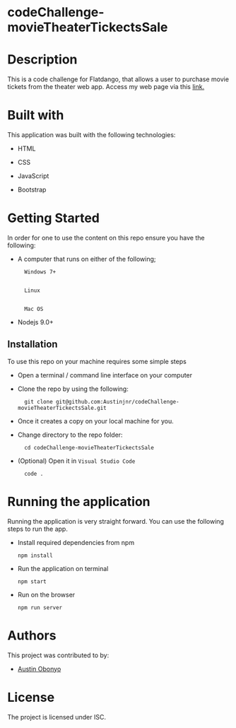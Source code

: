 # codeChallenge-movieTheaterTickectsSale

# Description
This is a code challenge for Flatdango, that allows a user to purchase movie tickets from the theater web app.
Access my web page via this <a href ="https://austinjnr.github.io/codeChallenge-movieTheaterTickectsSale/">link.</a>

# Built with 
This application was built with the following technologies:

- HTML

- CSS

- JavaScript

- Bootstrap

# Getting Started

In order for one to use the content on this repo ensure you have the following:

- A computer that runs on either of the following;


        Windows 7+


        Linux


        Mac OS

- Nodejs 9.0+

## Installation 

To use this repo on your machine requires some simple steps

- Open a terminal / command line interface on your computer
- Clone the repo by using the following:

        git clone git@github.com:Austinjnr/codeChallenge-movieTheaterTickectsSale.git

- Once it creates a copy on your local machine for you.
- Change directory to the repo folder:

        cd codeChallenge-movieTheaterTickectsSale

- (Optional) Open it in ``Visual Studio Code``

        code .

# Running the application

Running the application is very straight forward. You can use the following steps to run the app.

- Install required dependencies from npm

      npm install

- Run the application on terminal

      npm start

- Run on the browser

      npm run server

# Authors
This project was contributed to by:
- [Austin Obonyo](https://github.com/Austinjnr)

# License
The project is licensed under ISC.
